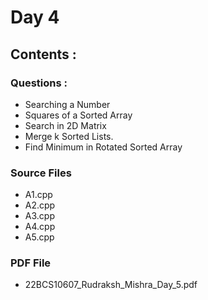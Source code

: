 # Day 4

## Contents : 

### Questions : 

- Searching a Number
- Squares of a Sorted Array
- Search in 2D Matrix
- Merge k Sorted Lists.
- Find Minimum in Rotated Sorted Array 

### Source Files

- A1.cpp
- A2.cpp
- A3.cpp
- A4.cpp
- A5.cpp

### PDF File

- 22BCS10607_Rudraksh_Mishra_Day_5.pdf
